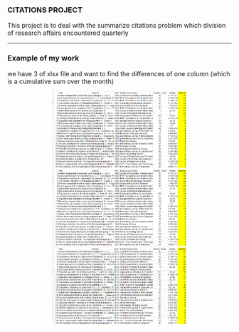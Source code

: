 ### CITATIONS PROJECT
This project is to deal with the summarize citations problem which division of research affairs encountered quarterly

---

### Example of my work
we have 3 of xlsx file and want to find the differences of one column (which is a cumulative sum over the month)
<p align="center">
  <img width="300" src="https://github.com/touchaee/mywork/blob/master/citations-project/picture/citations1.jpg">
  <img width="300" src="https://github.com/touchaee/mywork/blob/master/citations-project/picture/citations2.jpg">
  <img width="300" src="https://github.com/touchaee/mywork/blob/master/citations-project/picture/citations3.jpg">
</p>

